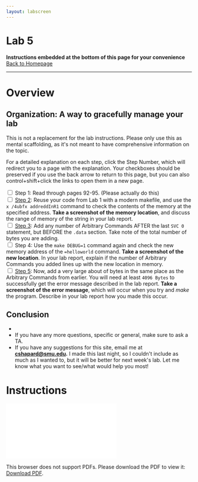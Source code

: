 ```yaml
---
layout: labscreen
---
```


# Lab 5
**Instructions embedded at the bottom of this page for your convenience**<br>
[Back to Homepage](..)

---
# Overview




## Organization: A way to gracefully manage your lab
This is not a replacement for the lab instructions. Please only use this as mental scaffolding, as it's not meant to have comprehensive information on the topic.

For a detailed explanation on each step, click the Step Number, which will redirect you to a page with the explanation. Your checkboxes should be preserved if you use the back arrow to return to this page, but you can also control+shift+click the links to open them in a new page.

<input type="checkbox"> Step 1: Read through pages 92-95. (Please actually do this)<br>
<input type="checkbox"> [Step 2](./step2.md): Reuse your code from Lab 1 with a modern makefile, and use the `x /4ubfx addreddInR1` command to check the contents of the memory at the specified address. **Take a screenshot of the memory location**, and discuss the range of memory of the string in your lab report.<br>
<input type="checkbox"> [Step 3](./step3.md): Add any number of Arbitrary Commands AFTER the last `SVC 0` statement, but BEFORE the `.data` section. Take note of the total number of bytes you are adding.<br>
<input type="checkbox"> Step 4: Use the `make DEBUG=1` command again and check the new memory address of the `=helloworld` command. **Take a screenshot of the new location**. In your lab report, explain if the number of Arbitrary Commands you added lines up with the new location in memory.<br>
<input type="checkbox"> [Step 5](./step5.md): Now, add a very large about of bytes in the same place as the Arbitrary Commands from earlier. You will need at least `4096 Bytes` to successfully get the error message described in the lab report. **Take a screenshot of the error message**, which will occur when you try and *make* the program. Describe in your lab report how you made this occur. <br>




## Conclusion
- 
- If you have any more questions, specific or general, make sure to ask a TA.
- If you have any suggestions for this site, email me at **[cshapard@smu.edu](mailto:cshapard@smu.edu).** I made this last night, so I couldn't include as much as I wanted to, but it will be better for next week's lab. Let me know what you want to see/what would help you most!

# Instructions
<object data="Lab5Instructions.pdf" type="application/pdf" width="100%" height="700px">
    <embed src="Lab5Instructions.pdf">
        <p>This browser does not support PDFs. Please download the PDF to view it: <a href="Lab5Instructions.pdf">Download PDF</a>.</p>
    </embed>
</object>


<!-- Credit goes to https://stackoverflow.com/users/2301402/suneel-kumar for the fallback link code --> 


